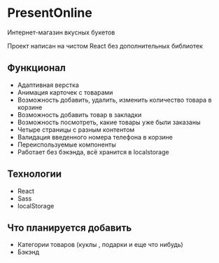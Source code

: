 # PresentOnline
Интернет-магазин вкусных букетов

Проект написан на чистом React без дополнительных библиотек 

## Функционал
- Адаптивная верстка
- Анимация карточек с товарами
- Возможность добавить, удалить, изменить количество товара в корзине
- Возможность добавить товар в закладки
- Возможность посмотреть, какие товары уже были заказаны
- Четыре страницы с разным контентом
- Валидация введенного номера телефона в корзине
- Переиспользуемые компоненты
- Работает без бэкэнда, всё хранится в localstorage

## Технологии
- React
- Sass
- localStorage

## Что планируется добавить
- Категории товаров (куклы , подарки и еще что нибудь)
- Бэкэнд
